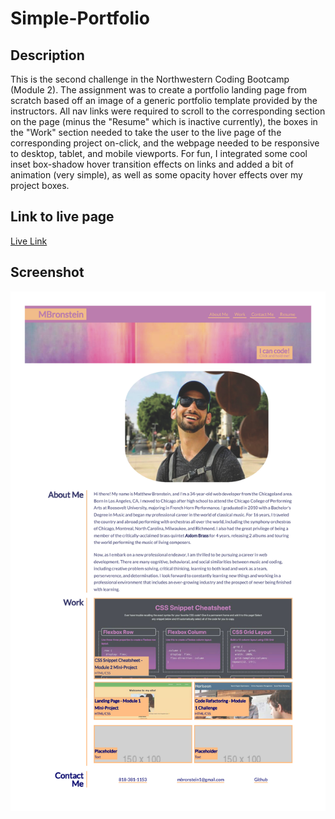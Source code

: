 # Simple-Portfolio

## Description

This is the second challenge in the Northwestern Coding Bootcamp (Module 2). The assignment was to create a portfolio landing page from scratch based off an image of a generic portfolio template provided by the instructors. All nav links were required to scroll to the corresponding section on the page (minus the "Resume" which is inactive currently), the boxes in the "Work" section needed to take the user to the live page of the corresponding project on-click, and the webpage needed to be responsive to desktop, tablet, and mobile viewports. For fun, I integrated some cool inset box-shadow hover transition effects on links and added a bit of animation (very simple), as well as some opacity hover effects over my project boxes. 

## Link to live page

[Live Link](https://mbronstein1.github.io/Simple-Portfolio/)

## Screenshot
![Webpage Screenshot](./assets/images/MBronstein-Portfolio-Screenshot.jpg)